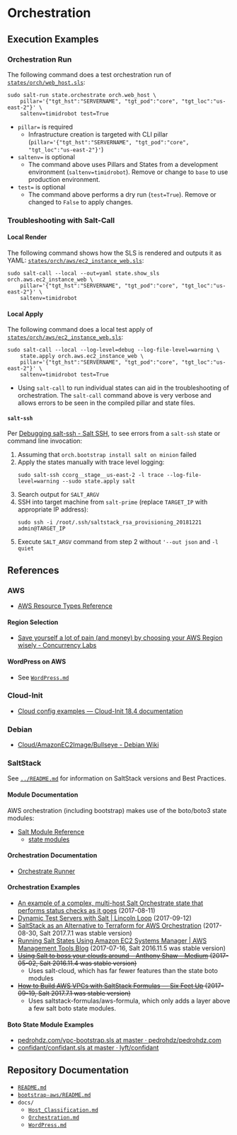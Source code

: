 # Orchestration


## Execution Examples


### Orchestration Run

The following command does a test orchestration run of
[`states/orch/web_host.sls`](../states/orch/web_host.sls):
```shell
sudo salt-run state.orchestrate orch.web_host \
    pillar='{"tgt_hst":"SERVERNAME", "tgt_pod":"core", "tgt_loc":"us-east-2"}' \
    saltenv=timidrobot test=True
```
- `pillar=` is required
  - Infrastructure creation is targeted with CLI pillar
    (`pillar='{"tgt_hst":"SERVERNAME", "tgt_pod":"core", "tgt_loc":"us-east-2"}'`)
- `saltenv=` is optional
  - The command above uses Pillars and States from a development environment
    (`saltenv=timidrobot`). Remove or change to `base` to use production
    environment.
- `test=` is optional
  - The command above performs a dry run (`test=True`). Remove or changed to
    `False` to apply changes.


### Troubleshooting with Salt-Call


#### Local Render

The following command shows how the SLS is rendered and outputs it as YAML:
[`states/orch/aws/ec2_instance_web.sls`](../states/orch/aws/ec2_instance_web.sls):
```shell
sudo salt-call --local --out=yaml state.show_sls orch.aws.ec2_instance_web \
    pillar='{"tgt_hst":"SERVERNAME", "tgt_pod":"core", "tgt_loc":"us-east-2"}' \
    saltenv=timidrobot
```


#### Local Apply

The following command does a local test apply of
[`states/orch/aws/ec2_instance_web.sls`](../states/orch/aws/ec2_instance_web.sls):
```shell
sudo salt-call --local --log-level=debug --log-file-level=warning \
    state.apply orch.aws.ec2_instance_web \
    pillar='{"tgt_hst":"SERVERNAME", "tgt_pod":"core", "tgt_loc":"us-east-2"}' \
    saltenv=timidrobot test=True
```
- Using `salt-call` to run individual states can aid in the troubleshooting of
  orchestration. The `salt-call` command above is very verbose and allows
  errors to be seen in the compiled pillar and state files.


#### `salt-ssh`

Per [Debugging salt-ssh - Salt SSH][debug-salt-ssh], to see errors from a
`salt-ssh` state or command line invocation:
1. Assuming that `orch.bootstrap install salt on minion` failed
2. Apply the states manually with trace level logging:
    ```
    sudo salt-ssh ccorg__stage__us-east-2 -l trace --log-file-level=warning --sudo state.apply salt
    ```
3. Search output for `SALT_ARGV`
4. SSH into target machine from `salt-prime` (replace `TARGET_IP` with
   appropriate IP address):
    ```
    sudo ssh -i /root/.ssh/saltstack_rsa_provisioning_20181221 admin@TARGET_IP
    ```
5. Execute `SALT_ARGV` command from step 2 without `'--out json` and `-l quiet`

[debug-salt-ssh]: https://docs.saltproject.io/en/latest/topics/ssh/index.html#debugging-salt-ssh


## References


### AWS

- [AWS Resource Types Reference][awstypes]


[awstypes]:http://docs.aws.amazon.com/AWSCloudFormation/latest/UserGuide/aws-template-resource-type-ref.html


#### Region Selection

- [Save yourself a lot of pain (and money) by choosing your AWS Region wisely -
  Concurrency Labs][awsregion]


[awsregion]:https://www.concurrencylabs.com/blog/choose-your-aws-region-wisely/


#### WordPress on AWS

- See [`WordPress.md`](WordPress.md)


### Cloud-Init

- [Cloud config examples — Cloud-Init 18.4 documentation][cloudinit]


[cloudinit]:https://cloudinit.readthedocs.io/en/latest/topics/examples.html


### Debian

- [Cloud/AmazonEC2Image/Bullseye - Debian Wiki][debianaws]

[debianaws]: https://wiki.debian.org/Cloud/AmazonEC2Image/Bullseye


### SaltStack

See [`../README.md`](../README.md) for information on SaltStack versions and
Best Practices.


#### Module Documentation

AWS orchestration (including bootstrap) makes use of the boto/boto3 state
modules:
- [Salt Module Reference][moduleref]
  - [state modules][statemodules]


[moduleref]: https://docs.saltstack.com/en/latest/ref/index.html
[statemodules]: https://docs.saltstack.com/en/latest/ref/states/all/index.html


#### Orchestration Documentation

- [Orchestrate Runner][orchrunner]


[orchrunner]: https://docs.saltstack.com/en/latest/topics/orchestrate/orchestrate_runner.html


#### Orchestration Examples

- [An example of a complex, multi-host Salt Orchestrate state that performs
  status checks as it goes][statechecks] (2017-08-11)
- [Dynamic Test Servers with Salt | Lincoln Loop][lincoln] (2017-09-12)
- [SaltStack as an Alternative to Terraform for AWS Orchestration][terraform]
  (2017-08-30, Salt 2017.7.1 was stable version)
- [Running Salt States Using Amazon EC2 Systems Manager | AWS Management Tools
  Blog][sysmgr] (2017-07-16, Salt 2016.11.5 was stable version)
- ~~[Using Salt to boss your clouds around – Anthony Shaw – Medium][boss]
  (2017-05-02, Salt 2016.11.4 was stable version)~~
  - Uses salt-cloud, which has far fewer features than the state boto modules
- ~~[How to Build AWS VPCs with SaltStack Formulas — Six Feet Up][sixfeet]
  (2017-09-19, Salt 2017.7.1 was stable version)~~
  - Uses saltstack-formulas/aws-formula, which only adds a layer above a few
    salt boto state modules.


[lincoln]:https://lincolnloop.com/blog/dynamic-test-servers-salt/
[statechecks]:https://gist.github.com/whiteinge/1bf3b1fa525c2e883b805f271ec6f7d7
[terraform]:https://eng.lyft.com/saltstack-as-an-alternative-to-terraform-for-aws-orchestration-cd2ceb06bf8c
[sysmgr]:https://aws.amazon.com/blogs/mt/running-salt-states-using-amazon-ec2-systems-manager/
[boss]:https://medium.com/@anthonypjshaw/using-salt-to-boss-your-clouds-around-de2edb2f793d
[sixfeet]:https://sixfeetup.com/blog/build-aws-vpc-with-saltstack


#### Boto State Module Examples

- [pedrohdz.com/vpc-bootstrap.sls at master · pedrohdz/pedrohdz.com][pedrohdz]
- [confidant/confidant.sls at master · lyft/confidant][confidant]


[pedrohdz]:https://github.com/pedrohdz/pedrohdz.com/blob/master/content/posts/DevOps/2016-10-14_managing-aws-vpc-saltstack/vpc-bootstrap.sls
[confidant]:https://github.com/lyft/confidant/blob/master/salt/orchestration/confidant.sls


## Repository Documentation

- [`README.md`](../README.md)
- [`bootstrap-aws/README.md`](../bootstrap-aws/README.md)
- `docs/`
  - [`Host_Classification.md`](Host_Classification.md)
  - [`Orchestration.md`](Orchestration.md)
  - [`WordPress.md`](WordPress.md)
